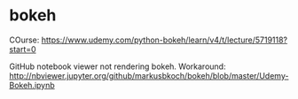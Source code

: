 # bokeh

COurse: https://www.udemy.com/python-bokeh/learn/v4/t/lecture/5719118?start=0

GitHub notebook viewer not rendering bokeh. Workaround: http://nbviewer.jupyter.org/github/markusbkoch/bokeh/blob/master/Udemy-Bokeh.ipynb

